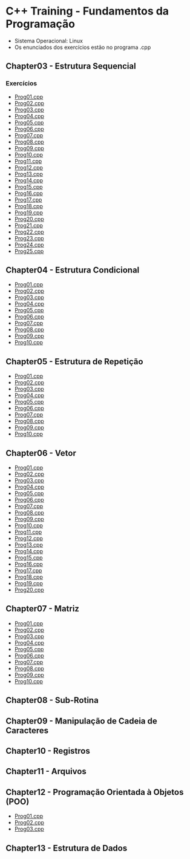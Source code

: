 # C++ Training - Fundamentos da Programação

- Sistema Operacional: Linux
- Os enunciados dos exercícios estão no programa .cpp
## Chapter03 - Estrutura Sequencial

### Exercícios

- <a href="/chapter03/prog01/prog01.cpp">Prog01.cpp<a>
- <a href="/chapter03/prog02/prog02.cpp">Prog02.cpp<a>
- <a href="/chapter03/prog03/prog03.cpp">Prog03.cpp<a>
- <a href="/chapter03/prog04/prog04.cpp">Prog04.cpp<a>
- <a href="/chapter03/prog05/prog05.cpp">Prog05.cpp<a>
- <a href="/chapter03/prog06/prog06.cpp">Prog06.cpp<a>
- <a href="/chapter03/prog07/prog07.cpp">Prog07.cpp<a>
- <a href="/chapter03/prog08/prog08.cpp">Prog08.cpp<a>
- <a href="/chapter03/prog09/prog09.cpp">Prog09.cpp<a>
- <a href="/chapter03/prog10/prog10.cpp">Prog10.cpp<a>
- <a href="/chapter03/prog11/prog11.cpp">Prog11.cpp<a>
- <a href="/chapter03/prog12/prog12.cpp">Prog12.cpp<a>
- <a href="/chapter03/prog13/prog13.cpp">Prog13.cpp<a>
- <a href="/chapter03/prog14/prog14.cpp">Prog14.cpp<a>
- <a href="/chapter03/prog15/prog15.cpp">Prog15.cpp<a>
- <a href="/chapter03/prog16/prog16.cpp">Prog16.cpp<a>
- <a href="/chapter03/prog17/prog17.cpp">Prog17.cpp<a>
- <a href="/chapter03/prog18/prog18.cpp">Prog18.cpp<a>
- <a href="/chapter03/prog19/prog19.cpp">Prog19.cpp<a>
- <a href="/chapter03/prog20/prog20.cpp">Prog20.cpp<a>
- <a href="/chapter03/prog21/prog21.cpp">Prog21.cpp<a>
- <a href="/chapter03/prog22/prog22.cpp">Prog22.cpp<a>
- <a href="/chapter03/prog23/prog23.cpp">Prog23.cpp<a>
- <a href="/chapter03/prog24/prog24.cpp">Prog24.cpp<a>
- <a href="/chapter03/prog25/prog25.cpp">Prog25.cpp<a>

## Chapter04 - Estrutura Condicional

- <a href="/chapter04/prog01/prog01.cpp">Prog01.cpp<a>
- <a href="/chapter04/prog02/prog02.cpp">Prog02.cpp<a>
- <a href="/chapter04/prog03/prog03.cpp">Prog03.cpp<a>
- <a href="/chapter04/prog04/prog04.cpp">Prog04.cpp<a>
- <a href="/chapter04/prog05/prog05.cpp">Prog05.cpp<a>
- <a href="/chapter04/prog06/prog06.cpp">Prog06.cpp<a>
- <a href="/chapter04/prog07/prog07.cpp">Prog07.cpp<a>
- <a href="/chapter04/prog08/prog08.cpp">Prog08.cpp<a>
- <a href="/chapter04/prog09/prog09.cpp">Prog09.cpp<a>
- <a href="/chapter04/prog10/prog10.cpp">Prog10.cpp<a>

## Chapter05 - Estrutura de Repetição

- <a href="/chapter05/prog01/prog01.cpp">Prog01.cpp<a>
- <a href="/chapter05/prog02/prog02.cpp">Prog02.cpp<a>
- <a href="/chapter05/prog03/prog03.cpp">Prog03.cpp<a>
- <a href="/chapter05/prog04/prog04.cpp">Prog04.cpp<a>
- <a href="/chapter05/prog05/prog05.cpp">Prog05.cpp<a>
- <a href="/chapter05/prog06/prog06.cpp">Prog06.cpp<a>
- <a href="/chapter05/prog07/prog07.cpp">Prog07.cpp<a>
- <a href="/chapter05/prog08/prog08.cpp">Prog08.cpp<a>
- <a href="/chapter05/prog09/prog09.cpp">Prog09.cpp<a>
- <a href="/chapter05/prog10/prog10.cpp">Prog10.cpp<a>

## Chapter06 - Vetor

- <a href="/chapter06/prog01/prog01.cpp">Prog01.cpp<a>
- <a href="/chapter06/prog02/prog02.cpp">Prog02.cpp<a>
- <a href="/chapter06/prog03/prog03.cpp">Prog03.cpp<a>
- <a href="/chapter06/prog04/prog04.cpp">Prog04.cpp<a>
- <a href="/chapter06/prog05/prog05.cpp">Prog05.cpp<a>
- <a href="/chapter06/prog06/prog06.cpp">Prog06.cpp<a>
- <a href="/chapter06/prog07/prog07.cpp">Prog07.cpp<a>
- <a href="/chapter06/prog08/prog08.cpp">Prog08.cpp<a>
- <a href="/chapter06/prog09/prog09.cpp">Prog09.cpp<a>
- <a href="/chapter06/prog10/prog10.cpp">Prog10.cpp<a>
- <a href="/chapter06/prog11/prog11.cpp">Prog11.cpp<a>
- <a href="/chapter06/prog12/prog12.cpp">Prog12.cpp<a>
- <a href="/chapter06/prog13/prog13.cpp">Prog13.cpp<a>
- <a href="/chapter06/prog14/prog14.cpp">Prog14.cpp<a>
- <a href="/chapter06/prog15/prog15.cpp">Prog15.cpp<a>
- <a href="/chapter06/prog16/prog16.cpp">Prog16.cpp<a>
- <a href="/chapter06/prog17/prog17.cpp">Prog17.cpp<a>
- <a href="/chapter06/prog18/prog18.cpp">Prog18.cpp<a>
- <a href="/chapter06/prog19/prog19.cpp">Prog19.cpp<a>
- <a href="/chapter06/prog20/prog20.cpp">Prog20.cpp<a>

## Chapter07 - Matriz

- <a href="/chapter07/prog01/prog01.cpp">Prog01.cpp<a>
- <a href="/chapter07/prog02/prog02.cpp">Prog02.cpp<a>
- <a href="/chapter07/prog03/prog03.cpp">Prog03.cpp<a>
- <a href="/chapter07/prog04/prog04.cpp">Prog04.cpp<a>
- <a href="/chapter07/prog05/prog05.cpp">Prog05.cpp<a>
- <a href="/chapter07/prog06/prog06.cpp">Prog06.cpp<a>
- <a href="/chapter07/prog07/prog07.cpp">Prog07.cpp<a>
- <a href="/chapter07/prog08/prog08.cpp">Prog08.cpp<a>
- <a href="/chapter07/prog09/prog09.cpp">Prog09.cpp<a>
- <a href="/chapter07/prog10/prog10.cpp">Prog10.cpp<a>

## Chapter08 - Sub-Rotina

## Chapter09 - Manipulação de Cadeia de Caracteres

## Chapter10 - Registros

## Chapter11 - Arquivos

## Chapter12 - Programação Orientada à Objetos (POO)

- <a href="/chapter12/prog01/prog01.cpp">Prog01.cpp<a>
- <a href="/chapter12/prog02/prog02.cpp">Prog02.cpp<a>
- <a href="/chapter12/prog03/prog03.cpp">Prog03.cpp<a>

## Chapter13 - Estrutura de Dados 

